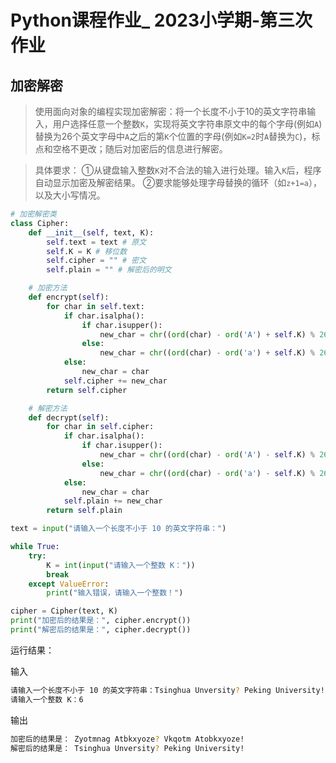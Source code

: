 # Python课程作业_ 2023小学期-第三次作业

## 加密解密

>  使用面向对象的编程实现加密解密：将一个长度不小于10的英文字符串输入，用户选择任意一个整数`K`，实现将英文字符串原文中的每个字母(例如`A`)替换为26个英文字母中`A`之后的第`K`个位置的字母(例如`K=2`时`A`替换为`C`)，标点和空格不更改；随后对加密后的信息进行解密。

> 具体要求：
> ①从键盘输入整数`K`对不合法的输入进行处理。输入`K`后，程序自动显示加密及解密结果。
> ②要求能够处理字母替换的循环（如`z+1=a`），以及大小写情况。

```python
# 加密解密类
class Cipher:
    def __init__(self, text, K):
        self.text = text # 原文
        self.K = K # 移位数
        self.cipher = "" # 密文
        self.plain = "" # 解密后的明文

    # 加密方法
    def encrypt(self):
        for char in self.text:
            if char.isalpha():
                if char.isupper():
                    new_char = chr((ord(char) - ord('A') + self.K) % 26 + ord('A'))
                else:
                    new_char = chr((ord(char) - ord('a') + self.K) % 26 + ord('a'))
            else:
                new_char = char
            self.cipher += new_char
        return self.cipher

    # 解密方法
    def decrypt(self):
        for char in self.cipher:
            if char.isalpha():
                if char.isupper():
                    new_char = chr((ord(char) - ord('A') - self.K) % 26 + ord('A'))
                else:
                    new_char = chr((ord(char) - ord('a') - self.K) % 26 + ord('a'))
            else:
                new_char = char
            self.plain += new_char
        return self.plain

text = input("请输入一个长度不小于 10 的英文字符串：")

while True:
    try:
        K = int(input("请输入一个整数 K："))
        break
    except ValueError:
        print("输入错误，请输入一个整数！")

cipher = Cipher(text, K)
print("加密后的结果是：", cipher.encrypt())
print("解密后的结果是：", cipher.decrypt())
```

运行结果：

输入

```bash
请输入一个长度不小于 10 的英文字符串：Tsinghua Unversity? Peking University!
请输入一个整数 K：6
```

输出

```bash
加密后的结果是： Zyotmnag Atbkxyoze? Vkqotm Atobkxyoze!
解密后的结果是： Tsinghua Unversity? Peking University!
```


